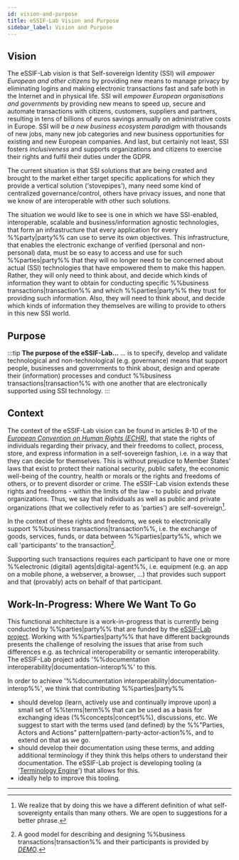 ```yaml
---
id: vision-and-purpose
title: eSSIF-Lab Vision and Purpose
sidebar_label: Vision and Purpose
---
```


## Vision

The eSSIF-Lab vision is that Self-sovereign Identity (SSI) will *empower European and other citizens* by providing new means to manage privacy by eliminating logins and making electronic transactions fast and safe both in the Internet and in physical life. SSI will *empower European organisations and governments* by providing new means to speed up, secure and automate transactions with citizens, customers, suppliers and partners, resulting in tens of billions of euros savings annually on administrative costs in Europe. SSI will be *a new business ecosystem paradigm* with thousands of new jobs, many new job categories and new business opportunities for existing and new European companies. And last, but certainly not least, SSI fosters *inclusiveness* and supports organizations and citizens to exercise their rights and fulfil their duties under the GDPR.

The current situation is that SSI solutions that are being created and brought to the market either target specific applications for which they provide a vertical solution ('stovepipes'), many need some kind of centralized governance/control, others have privacy issues, and none that we know of are interoperable with other such solutions.

The situation we would like to see is one in which we have SSI-enabled, interoperable, scalable and business/information agnostic technologies, that form an infrastructure that every application for every %%party|party%% can use to serve its own objectives. This infrastructure, that enables the electronic exchange of verified (personal and non-personal) data, must be so easy to access and use for such %%parties|party%% that they will no longer need to be concerned about actual (SSI) technologies that have empowered them to make this happen. Rather, they will only need to think about, and decide which kinds of information they want to obtain for conducting specific %%business transactions|transaction%% and which %%parties|party%% they trust for providing such information. Also, they will need to think about, and decide which kinds of information they themselves are willing to provide to others in this new SSI world.

## Purpose

:::tip **The purpose of the eSSIF-Lab...**
... is to specify, develop and validate technological and non-technological (e.g. governance) means that support people, businesses and governments to think about, design and operate their (information) processes and conduct %%business transactions|transaction%% with one another that are electronically supported using SSI technology.
:::

## Context

The context of the eSSIF-Lab vision can be found in articles 8-10 of the [*European Convention on Human Rights (ECHR)*](https://www.echr.coe.int/Pages/home.aspx?p=basictexts/convention), that state the rights of individuals regarding their privacy, and their freedoms to collect, process, store, and express information in a self-sovereign fashion, i.e. in a way that they can decide for themselves. This is without prejudice to Member States' laws that exist to protect their national security, public safety, the economic well-being of the country, health or morals or the rights and freedoms of others, or to prevent disorder or crime. The eSSIF-Lab vision extends these rights and freedoms - within the limits of the law - to public and private organizations. Thus, we say that individuals as well as public and private organizations (that we collectively refer to as 'parties') are self-sovereign[^1].

In the context of these rights and freedoms, we seek to electronically support %%business transactions|transaction%%, i.e. the exchange of goods, services, funds, or data between %%parties|party%%, which we call 'participants' to the transaction[^2].

Supporting such transactions requires each participant to have one or more %%electronic (digital) agents|digital-agent%%, i.e. equipment (e.g. an app on a mobile phone, a webserver, a browser, …) that provides such support and that (provably) acts on behalf of that participant.

## Work-In-Progress: Where We Want To Go

This functional architecture is a work-in-progress that is currently being conducted by %%parties|party%% that are funded by the [eSSIF-Lab project](https://essif-lab.eu/). Working with %%parties|party%% that have different backgrounds presents the challenge of resolving the issues that arise from such differences e.g. as technical interoperability or semantic interoperability. The eSSIF-Lab project adds '%%documentation interoperability|documentation-interop%%' to this.

In order to achieve '%%documentation interoperability|documentation-interop%%', we think that contributing %%parties|party%%
- should develop (learn, actively use and continually improve upon) a small set of %%terms|term%% that can be used as a basis for exchanging ideas (%%concepts|concept%%), discussions, etc. We suggest to start with the terms used (and defined) by the %%"Parties, Actors and Actions" pattern|pattern-party-actor-action%%, and to extend on that as we go.
- should develop their documentation using these terms, and adding additional terminology if they think this helps others to understand their documentation. The eSSIF-Lab project is developing tooling (a '[Terminology Engine](terminology-contributions)') that allows for this. 
- ideally help to improve this tooling.

--------

[^1]: We realize that by doing this we have a different definition of what self-sovereignty entails than many others. We are open to suggestions for a better phrase.

[^2]: A good model for describing and designing %%business transactions|transaction%% and their participants is provided by [*DEMO*](https://en.wikipedia.org/wiki/Design_%26_Engineering_Methodology_for_Organizations).


